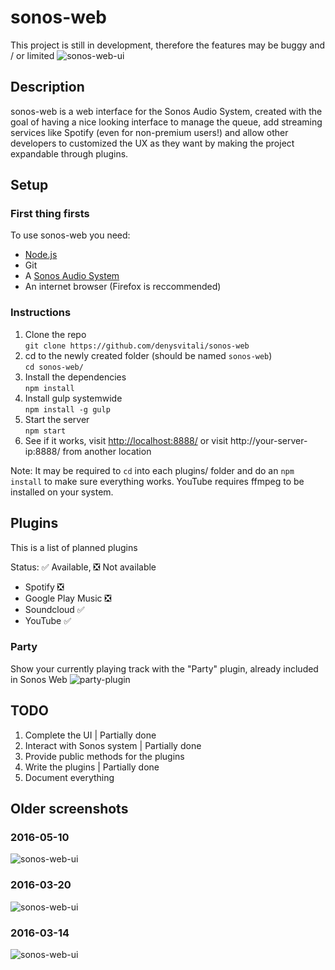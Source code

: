 # sonos-web
This project is still in development, therefore the features may be buggy and / or limited
![sonos-web-ui](https://denv.it/public/sonos-web-ui-20160604.jpg)
## Description
sonos-web is a web interface for the Sonos Audio System,
created with the goal of having a nice looking interface to manage the queue, add streaming services like Spotify (even for non-premium users!) and allow other developers to customized the UX as they want by making the project expandable through plugins.

## Setup

### First thing firsts
To use sonos-web you need:
- [Node.js](https://nodejs.org/)
- Git
- A [Sonos Audio System](https://www.sonos.com/)
- An internet browser (Firefox is reccommended)

### Instructions
1. Clone the repo  
`git clone https://github.com/denysvitali/sonos-web`
2. cd to the newly created folder (should be named `sonos-web`)  
`cd sonos-web/`
3. Install the dependencies  
`npm install`
4. Install gulp systemwide  
`npm install -g gulp`
5. Start the server  
`npm start`
6. See if it works, visit [http://localhost:8888/](http://localhost:8888/) or visit http://your-server-ip:8888/ from another location

Note: It may be required to `cd` into each plugins/ folder and do an `npm install` to make sure everything works.
YouTube requires ffmpeg to be installed on your system.

## Plugins
This is a list of planned plugins

Status:
✅ Available, ❎ Not available
- Spotify ❎
- Google Play Music ❎
- Soundcloud ✅
- YouTube ✅

### Party
Show your currently playing track with the "Party" plugin, already included in Sonos Web
![party-plugin](https://denv.it/public/sonos-web-party-20160521.jpg)

## TODO
1. Complete the UI | Partially done
2. Interact with Sonos system | Partially done
3. Provide public methods for the plugins
4. Write the plugins | Partially done
5. Document everything


## Older screenshots
### 2016-05-10
![sonos-web-ui](https://denv.it/public/sonos-web-ui-20160510.jpg)
### 2016-03-20
![sonos-web-ui](https://denv.it/public/sonos-web-ui-20160320.jpg)
### 2016-03-14
![sonos-web-ui](https://denv.it/public/sonos-web-ui-20160314.jpg)
